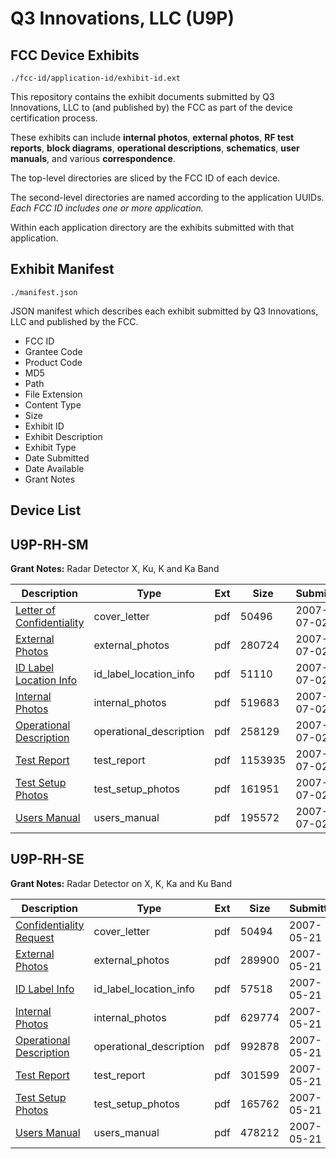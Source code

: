 # Q3 Innovations, LLC (U9P)
## FCC Device Exhibits

```
./fcc-id/application-id/exhibit-id.ext
```

This repository contains the exhibit documents submitted by Q3 Innovations, LLC to (and published by) the FCC as part of the device certification process.

These exhibits can include **internal photos**, **external photos**, **RF test reports**, **block diagrams**, **operational descriptions**, **schematics**, **user manuals**, and various **correspondence**.

The top-level directories are sliced by the FCC ID of each device.

The second-level directories are named according to the application UUIDs. *Each FCC ID includes one or more application.*

Within each application directory are the exhibits submitted with that application. 

## Exhibit Manifest

```
./manifest.json
```

JSON manifest which describes each exhibit submitted by Q3 Innovations, LLC and published by the FCC.

- FCC ID
- Grantee Code
- Product Code
- MD5
- Path
- File Extension
- Content Type
- Size
- Exhibit ID
- Exhibit Description
- Exhibit Type
- Date Submitted
- Date Available
- Grant Notes

## Device List
## U9P-RH-SM
**Grant Notes:** Radar Detector X, Ku, K and Ka Band

| Description | Type | Ext | Size | Submitted | Available |
| ----------- | ---- | --- | ---- | --------- | --------- |
| [Letter of Confidentiality](U9P-RH-SM/4c1bc9b9e63937dfa1c2937c6bdf5d5d/810501.pdf) | cover_letter | pdf | 50496 | 2007-07-02 | 2007-07-02 |
| [External Photos](U9P-RH-SM/4c1bc9b9e63937dfa1c2937c6bdf5d5d/810498.pdf) | external_photos | pdf | 280724 | 2007-07-02 | 2007-07-02 |
| [ID Label Location Info](U9P-RH-SM/4c1bc9b9e63937dfa1c2937c6bdf5d5d/810500.pdf) | id_label_location_info | pdf | 51110 | 2007-07-02 | 2007-07-02 |
| [Internal Photos](U9P-RH-SM/4c1bc9b9e63937dfa1c2937c6bdf5d5d/810499.pdf) | internal_photos | pdf | 519683 | 2007-07-02 | 2007-07-02 |
| [Operational Description](U9P-RH-SM/4c1bc9b9e63937dfa1c2937c6bdf5d5d/810502.pdf) | operational_description | pdf | 258129 | 2007-07-02 | 2007-07-02 |
| [Test Report](U9P-RH-SM/4c1bc9b9e63937dfa1c2937c6bdf5d5d/810503.pdf) | test_report | pdf | 1153935 | 2007-07-02 | 2007-07-02 |
| [Test Setup Photos](U9P-RH-SM/4c1bc9b9e63937dfa1c2937c6bdf5d5d/810504.pdf) | test_setup_photos | pdf | 161951 | 2007-07-02 | 2007-07-02 |
| [Users Manual](U9P-RH-SM/4c1bc9b9e63937dfa1c2937c6bdf5d5d/810505.pdf) | users_manual | pdf | 195572 | 2007-07-02 | 2007-07-02 |
## U9P-RH-SE
**Grant Notes:** Radar Detector on X, K, Ka and Ku Band

| Description | Type | Ext | Size | Submitted | Available |
| ----------- | ---- | --- | ---- | --------- | --------- |
| [Confidentiality Request](U9P-RH-SE/1cd8881b8d69d694f292f21da34c3bd2/794344.pdf) | cover_letter | pdf | 50494 | 2007-05-21 | 2007-05-21 |
| [External Photos](U9P-RH-SE/1cd8881b8d69d694f292f21da34c3bd2/794341.pdf) | external_photos | pdf | 289900 | 2007-05-21 | 2007-05-21 |
| [ID Label Info](U9P-RH-SE/1cd8881b8d69d694f292f21da34c3bd2/794343.pdf) | id_label_location_info | pdf | 57518 | 2007-05-21 | 2007-05-21 |
| [Internal Photos](U9P-RH-SE/1cd8881b8d69d694f292f21da34c3bd2/794342.pdf) | internal_photos | pdf | 629774 | 2007-05-21 | 2007-05-21 |
| [Operational Description](U9P-RH-SE/1cd8881b8d69d694f292f21da34c3bd2/794346.pdf) | operational_description | pdf | 992878 | 2007-05-21 | 2007-05-21 |
| [Test Report](U9P-RH-SE/1cd8881b8d69d694f292f21da34c3bd2/794347.pdf) | test_report | pdf | 301599 | 2007-05-21 | 2007-05-21 |
| [Test Setup Photos](U9P-RH-SE/1cd8881b8d69d694f292f21da34c3bd2/794348.pdf) | test_setup_photos | pdf | 165762 | 2007-05-21 | 2007-05-21 |
| [Users Manual](U9P-RH-SE/1cd8881b8d69d694f292f21da34c3bd2/794345.pdf) | users_manual | pdf | 478212 | 2007-05-21 | 2007-05-21 |
